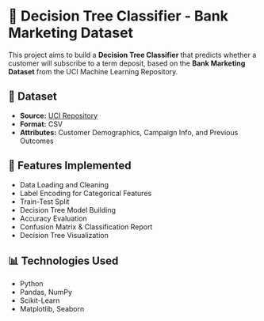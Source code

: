 # 🌳 Decision Tree Classifier - Bank Marketing Dataset

This project aims to build a **Decision Tree Classifier** that predicts whether a customer will subscribe to a term deposit, based on the **Bank Marketing Dataset** from the UCI Machine Learning Repository.

## 📁 Dataset

- **Source:** [UCI Repository](https://archive.ics.uci.edu/ml/datasets/bank+marketing)
- **Format:** CSV
- **Attributes:** Customer Demographics, Campaign Info, and Previous Outcomes

## 🚀 Features Implemented

- Data Loading and Cleaning  
- Label Encoding for Categorical Features  
- Train-Test Split  
- Decision Tree Model Building  
- Accuracy Evaluation  
- Confusion Matrix & Classification Report  
- Decision Tree Visualization

## 📊 Technologies Used

- Python 
- Pandas, NumPy  
- Scikit-Learn  
- Matplotlib, Seaborn  

